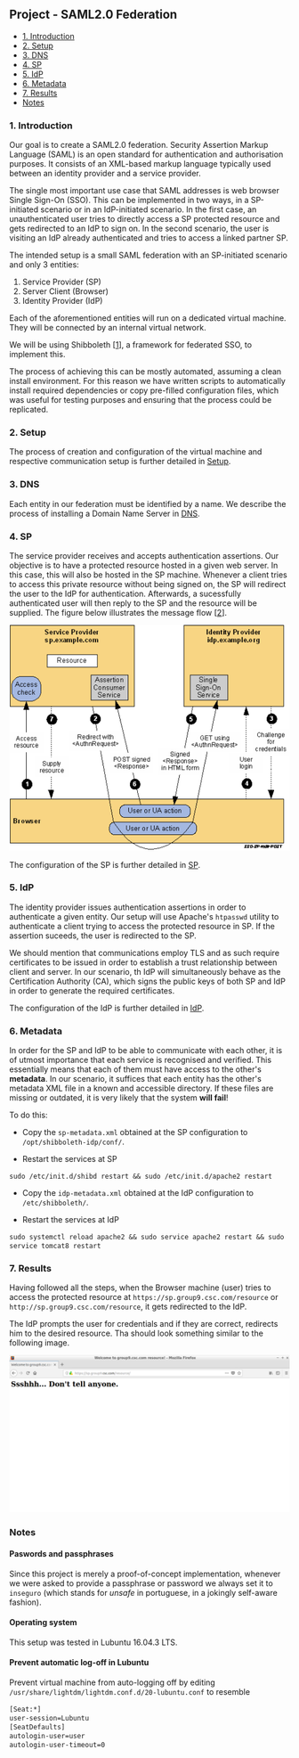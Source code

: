 ## Project - SAML2.0 Federation

 * [1. Introduction](#1-introduction)
 * [2. Setup](#2-setup)
 * [3. DNS](#3-dns)
 * [4. SP](#4-sp)
 * [5. IdP](#5-idp)
 * [6. Metadata](#6-metadata)
 * [7. Results](#7-results)
 * [Notes](#notes)

### 1. Introduction

Our goal is to create a SAML2.0 federation.
Security Assertion Markup Language (SAML) is an open standard for authentication and authorisation purposes.
It consists of an XML-based markup language typically used between an identity provider and a service provider.

The single most important use case that SAML addresses is web browser Single Sign-On (SSO). This can be implemented in two ways, in a SP-initiated scenario or in an IdP-initiated scenario. In the first case, an unauthenticated user tries to directly access a SP protected resource and gets redirected to an IdP to sign on. In the second scenario, the user is visiting an IdP already authenticated and tries to access a linked partner SP.

The intended setup is a small SAML federation with an SP-initiated scenario and only 3 entities:

1. Service Provider (SP)
2. Server Client (Browser) 
3. Identity Provider (IdP)

Each of the aforementioned entities will run on a dedicated virtual machine. They will be connected by an internal virtual network. 

We will be using Shibboleth [[1]], a framework for federated SSO, to implement this.

The process of achieving this can be mostly automated, assuming a clean install environment.
For this reason we have written scripts to automatically install required dependencies or copy pre-filled configuration files, which was useful for testing purposes and ensuring that the process could be replicated.

### 2. Setup

The process of creation and configuration of the virtual machine and respective communication setup is further detailed in [Setup].

### 3. DNS

Each entity in our federation must be identified by a name.
We describe the process of installing a Domain Name Server in [DNS].

### 4. SP

The service provider receives and accepts authentication assertions.
Our objective is to have a protected resource hosted in a given web server.
In this case, this will also be hosted in the SP machine.
Whenever a client tries to access this private resource without being signed on, the SP will redirect the user to the IdP for authentication.
Afterwards, a sucessfully authenticated user will then reply to the SP and the resource will be supplied.
The figure below illustrates the message flow [[2]].

<p align="center"> 
	<img src=images/saml_flow.gif>
</p>

The configuration of the SP is further detailed in [SP].

### 5. IdP

The identity provider issues authentication assertions in order to authenticate a given entity.
Our setup will use Apache's `htpasswd` utility to authenticate a client trying to access the protected resource in SP.
If the assertion suceeds, the user is redirected to the SP.

We should mention that communications employ TLS and as such require certificates to be issued in order to establish a trust relationship between client and server.
In our scenario, th IdP will simultaneously behave as the Certification Authority (CA), which signs the public keys of both SP and IdP in order to generate the required certificates.

The configuration of the IdP is further detailed in [IdP].

### 6. Metadata

In order for the SP and IdP to be able to communicate with each other, it is of utmost importance that each service is recognised and verified.
This essentially means that each of them must have access to the other's **metadata**.
In our scenario, it suffices that each entity has the other's metadata XML file in a known and accessible directory.
If these files are missing or outdated, it is very likely that the system **will fail**!

To do this:

- Copy the `sp-metadata.xml` obtained at the SP configuration to `/opt/shibboleth-idp/conf/`. 

- Restart the services at SP

```
sudo /etc/init.d/shibd restart && sudo /etc/init.d/apache2 restart
```

- Copy the `idp-metadata.xml` obtained at the IdP configuration to `/etc/shibboleth/`. 

- Restart the services at IdP

```
sudo systemctl reload apache2 && sudo service apache2 restart && sudo service tomcat8 restart
```

### 7. Results

Having followed all the steps, when the Browser machine (user) tries to access the protected resource at `https://sp.group9.csc.com/resource` or `http://sp.group9.csc.com/resource`, it gets redirected to the IdP. 

The IdP prompts the user for credentials and if they are correct, redirects him to the desired resource. Tha should look something similar to the following image.

<p align="center"> 
	<img src=images/resource.png>
</p>

### Notes

#### Paswords and passphrases

Since this project is merely a proof-of-concept implementation, whenever we were asked to provide a passphrase or password we always set it to `inseguro` (which stands for *unsafe* in portuguese, in a jokingly self-aware fashion).

#### Operating system

This setup was tested in Lubuntu 16.04.3 LTS.

#### Prevent automatic log-off in Lubuntu

Prevent virtual machine from auto-logging off by editing `/usr/share/lightdm/lightdm.conf.d/20-lubuntu.conf` to resemble

```
[Seat:*]
user-session=Lubuntu
[SeatDefaults]
autologin-user=user
autologin-user-timeout=0
```

[Setup]: setup/README.md
[DNS]: DNS/README.md
[SP]: SP/README.md
[IdP]: IdP/README.md

[1]: https://www.shibboleth.net/
[2]: http://docs.oasis-open.org/security/saml/Post2.0/sstc-saml-tech-overview-2.0-cd-02.html#5.1.Web
